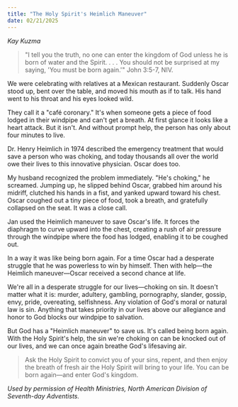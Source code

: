 ```yaml
---
title: "The Holy Spirit's Heimlich Maneuver"
date: 02/21/2025
---
```


_Kay Kuzma_

> <p></p>
> "I tell you the truth, no one can enter the kingdom of God unless he is born of water and the Spirit. . . . You should not be surprised at my saying, 'You must be born again.'" John 3:5-7, NIV.

We were celebrating with relatives at a Mexican restaurant. Suddenly Oscar stood up, bent over the table, and moved his mouth as if to talk. His hand went to his throat and his eyes looked wild.

They call it a "café coronary." It's when someone gets a piece of food lodged in their windpipe and can't get a breath. At first glance it looks like a heart attack. But it isn't. And without prompt help, the person has only about four minutes to live.

Dr. Henry Heimlich in 1974 described the emergency treatment that would save a person who was choking, and today thousands all over the world owe their lives to this innovative physician. Oscar does too.

My husband recognized the problem immediately. "He's choking," he screamed. Jumping up, he slipped behind Oscar, grabbed him around his midriff, clutched his hands in a fist, and yanked upward toward his chest. Oscar coughed out a tiny piece of food, took a breath, and gratefully collapsed on the seat. It was a close call.

Jan used the Heimlich maneuver to save Oscar's life. It forces the diaphragm to curve upward into the chest, creating a rush of air pressure through the windpipe where the food has lodged, enabling it to be coughed out.

In a way it was like being born again. For a time Oscar had a desperate struggle that he was powerless to win by himself. Then with help—the Heimlich maneuver—Oscar received a second chance at life.

We're all in a desperate struggle for our lives—choking on sin. It doesn't matter what it is: murder, adultery, gambling, pornography, slander, gossip, envy, pride, overeating, selfishness. Any violation of God's moral or natural law is sin. Anything that takes priority in our lives above our allegiance and honor to God blocks our windpipe to salvation.

But God has a "Heimlich maneuver" to save us. It's called being born again. With the Holy Spirit's help, the sin we're choking on can be knocked out of our lives, and we can once again breathe God's lifesaving air.

> <callout></callout>
> Ask the Holy Spirit to convict you of your sins, repent, and then enjoy the breath of fresh air the Holy Spirit will bring to your life. You can be born again—and enter God's kingdom.

_Used by permission of Health Ministries, North American Division of Seventh-day Adventists._